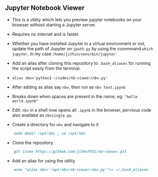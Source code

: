 ## Jupyter Notebook Viewer
* This is a utility which lets you preview jupyter notebooks on your browser without starting a Jupyter server.
* Requires no internet and is faster.
* Whether you have installed Jupyter in a virtual environment or not, update the path of Jupyter on `jpath.py` by using the commmand `which jupyter`, in my case `/home/jithin/venv/bin/jupyter`
* Add an alias after cloning this repository to `.bash_aliases` for running the script easily from the terminal.
* `alias nbv='python3 ~/codes/nb-viewer/nbv.py'`
* After adding as alias say `nbv`, then run as `nbv test.ipynb`
* Breaks down when spaces are present in the name, eg: `"hello world.ipynb"`

* Edit: `nbv` in a shell now opens all `.ipynb` in the browser, pervious code also availabe as `nbvsingle.py`.

* Create a directory for `nbv` and navigate to it
```markdown
    sudo mkdir /opt/nbv ; cd /opt/nbv
```
* Clone the repository
```markdown
    git clone https://github.com/jithu7432/nb-viewer.git
```
* Add an alias for using the utility
```markdown
    echo "alias nbv='/opt/nbv/nb-viewer/nbv.py'">> ~/.bash_aliases
```

